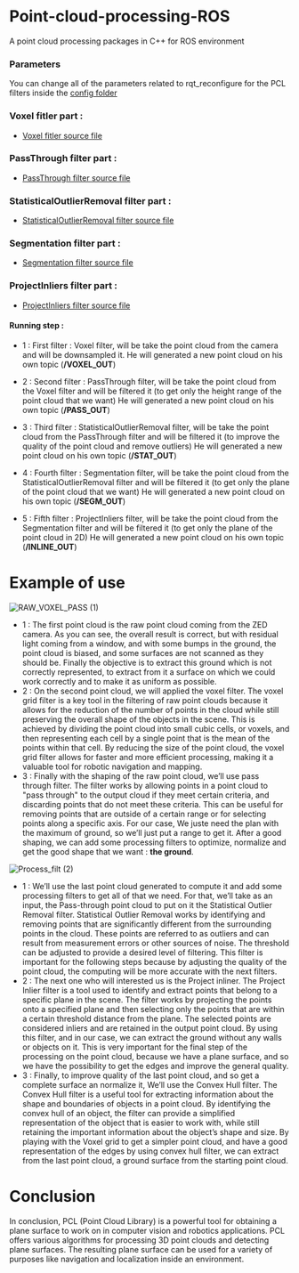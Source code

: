 # Point-cloud-processing-ROS
A point cloud processing packages in C++ for ROS environment


### Parameters

You can change all of the parameters related to rqt_reconfigure for the PCL filters inside the [config folder](./pcl_helpers/cfg/)

### Voxel fitler part :

- [Voxel fitler source file](./pcl_helpers/src/voxel_filter_node.cpp)

### PassThrough filter part :

- [PassThrough filter source file](./pcl_helpers/src/passthrough_filter_node.cpp)

### StatisticalOutlierRemoval filter part :

- [StatisticalOutlierRemoval filter source file](./pcl_helpers/src/statistical_removal.cpp)

### Segmentation filter part :

- [Segmentation filter source file](./src/plane_model_segmentation.cpp)

### ProjectInliers filter part :

- [ProjectInliers filter source file](./pcl_helpers/src/project_inliner.cpp)

#### Running step :

- 1 : First filter : Voxel filter, will be take the point cloud from the camera and will be downsampled it. He will generated a new point cloud on his own topic (**/VOXEL_OUT**)

- 2 : Second filter : PassThrough filter, will be take the point cloud from the Voxel filter and will be filtered it (to get only the height range of the point cloud that we want) He will generated a new point cloud on his own topic (**/PASS_OUT**)

- 3 : Third filter : StatisticalOutlierRemoval filter, will be take the point cloud from the PassThrough filter and will be filtered it (to improve the quality of the point cloud and remove outliers) He will generated a new point cloud on his own topic (**/STAT_OUT**)

- 4 : Fourth filter : Segmentation filter, will be take the point cloud from the StatisticalOutlierRemoval filter and will be filtered it (to get only the plane of the point cloud that we want) He will generated a new point cloud on his own topic (**/SEGM_OUT**)

- 5 : Fifth filter : ProjectInliers filter, will be take the point cloud from the Segmentation filter and will be filtered it (to get only the plane of the point cloud in 2D) He will generated a new point cloud on his own topic (**/INLINE_OUT**)


# Example of use 


![RAW_VOXEL_PASS (1)](https://user-images.githubusercontent.com/73825898/228518018-eeb5d857-109a-45ba-b24a-515d3a1bda69.png)

- 1 : The first point cloud is the raw point cloud coming from the ZED camera. As you can see, the
overall result is correct, but with residual light coming from a window, and with some bumps in the
ground, the point cloud is biased, and some surfaces are not scanned as they should be. Finally the
objective is to extract this ground which is not correctly represented, to extract from it a surface on
which we could work correctly and to make it as uniform as possible.
- 2 : On the second point cloud, we will applied the voxel filter. The voxel grid filter is a key tool in the
filtering of raw point clouds because it allows for the reduction of the number of points in the cloud
while still preserving the overall shape of the objects in the scene. This is achieved by dividing the
point cloud into small cubic cells, or voxels, and then representing each cell by a single point that is
the mean of the points within that cell. By reducing the size of the point cloud, the voxel grid filter
allows for faster and more efficient processing, making it a valuable tool for robotic navigation and
mapping.
- 3 : Finally with the shaping of the raw point cloud, we’ll use pass through filter. The filter works by
allowing points in a point cloud to "pass through" to the output cloud if they meet certain criteria,
and discarding points that do not meet these criteria. This can be useful for removing points that are
outside of a certain range or for selecting points along a specific axis. For our case, We juste need
the plan with the maximum of ground, so we’ll just put a range to get it.
After a good shaping, we can add some processing filters to optimize, normalize and get the good
shape that we want : **the ground**.


![Process_filt (2)](https://user-images.githubusercontent.com/73825898/228518049-0c88b516-2f0d-4ade-af2f-5bf1796d5001.png)

- 1 : We’ll use the last point cloud generated to compute it and add some processing filters to get all of
that we need. For that, we’ll take as an input, the Pass-through point cloud to put on it the Statistical
Outlier Removal filter. Statistical Outlier Removal works by identifying and removing points that
are significantly different from the surrounding points in the cloud. These points are referred to
as outliers and can result from measurement errors or other sources of noise. The threshold can be
adjusted to provide a desired level of filtering. This filter is important for the following steps because
by adjusting the quality of the point cloud, the computing will be more accurate with the next filters.
- 2 : The next one who will interested us is the Project inliner. The Project Inlier filter is a tool used to
identify and extract points that belong to a specific plane in the scene. The filter works by projecting
the points onto a specified plane and then selecting only the points that are within a certain threshold
distance from the plane. The selected points are considered inliers and are retained in the output
point cloud. By using this filter, and in our case, we can extract the ground without any walls or
objects on it. This is very important for the final step of the processing on the point cloud, because
we have a plane surface, and so we have the possibility to get the edges and improve the general
quality.
- 3 : Finally, to improve quality of the last point cloud, and so get a complete surface an normalize it,
We’ll use the Convex Hull filter. The Convex Hull filter is a useful tool for extracting information
about the shape and boundaries of objects in a point cloud. By identifying the convex hull of an
object, the filter can provide a simplified representation of the object that is easier to work with,
while still retaining the important information about the object’s shape and size. By playing with
the Voxel grid to get a simpler point cloud, and have a good representation of the edges by using
convex hull filter, we can extract from the last point cloud, a ground surface from the starting point
cloud.


# Conclusion
In conclusion, PCL (Point Cloud Library) is a powerful tool for obtaining a plane surface to work
on in computer vision and robotics applications. PCL offers various algorithms for processing 3D
point clouds and detecting plane surfaces. The resulting plane surface can be used for a variety of
purposes like navigation and localization inside an environment.

